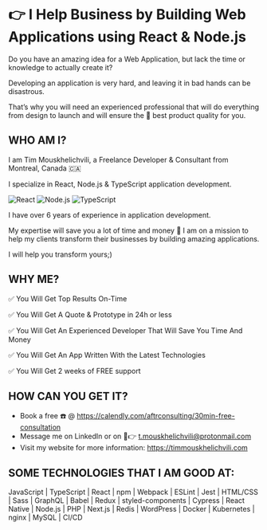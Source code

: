 # 👉 I Help Business by Building Web Applications using React & Node.js

Do you have an amazing idea for a Web Application, but lack the time or knowledge to actually create it? 

Developing an application is very hard, and leaving it in bad hands can be disastrous. 

That’s why you will need an experienced professional that will do everything from design to launch and will ensure the 🤑 best product quality for you.

## WHO AM I?
I am Tim Mouskhelichvili, a Freelance Developer & Consultant from Montreal, Canada 🇨🇦

I specialize in React, Node.js & TypeScript application development.

![React](https://img.shields.io/badge/-React-/?style=flat-square&logo=react&logoColor=FFF&color=purple)
![Node.js](https://img.shields.io/badge/-Node.js-/?style=flat-square&logo=node.js&logoColor=FFF&color=2391e6)
![TypeScript](https://img.shields.io/badge/-Typescript-/?style=flat-square&logo=javascript&logoColor=FFF&color=2f74c0)

I have over 6 years of experience in application development.

My expertise will save you a lot of time and money 💸
I am on a mission to help my clients transform their businesses by building amazing applications.

I will help you transform yours;)

## WHY ME?
✅ You Will Get Top Results On-Time

✅ You Will Get A Quote & Prototype in 24h or less

✅ You Will Get An Experienced Developer That Will Save You Time And Money

✅ You Will Get An App Written With the Latest Technologies

✅ You Will Get 2 weeks of FREE support

## HOW CAN YOU GET IT?
* Book a free ☎️ @ https://calendly.com/aftrconsulting/30min-free-consultation
* Message me on LinkedIn or on 📧👉 t.mouskhelichvili@protonmail.com
* Visit my website for more information: https://timmouskhelichvili.com

## SOME TECHNOLOGIES THAT I AM GOOD AT:
JavaScript | TypeScript | React | npm | Webpack | ESLint | Jest | HTML/CSS | Sass | GraphQL | Babel | Redux | styled-components | Cypress | React Native | Node.js | PHP | Next.js | Redis | WordPress | Docker | Kubernetes | nginx | MySQL | CI/CD
